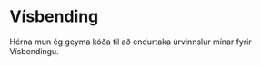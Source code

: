 
<!-- README.md is generated from README.Rmd. Please edit that file -->

# Vísbending

Hérna mun ég geyma kóða til að endurtaka úrvinnslur mínar fyrir
Vísbendingu.
